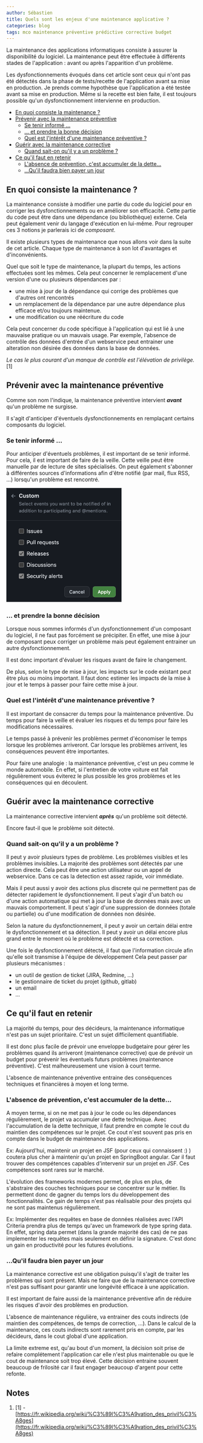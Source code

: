 ```yaml
---
author: Sébastien
title: Quels sont les enjeux d'une maintenance applicative ?
categories: blog
tags: mco maintenance préventive prédictive corrective budget
---
```



La maintenance des applications informatiques consiste à assurer la disponibilité du logiciel.
La maintenance peut être effectuée à différents stades de l'application : avant ou après l'apparition d'un problème.

Les dysfonctionnements évoqués dans cet article sont ceux qui n'ont pas été détectés dans la phase de tests/recette de l'application avant sa mise en production. 
Je prends comme hypothèse que l'application a été testée avant sa mise en production.
Même si la recette est bien faite, il est toujours possible qu'un dysfonctionnement intervienne en production.

<!-- TOC -->
  * [En quoi consiste la maintenance ?](#en-quoi-consiste-la-maintenance-)
  * [Prévenir avec la maintenance préventive](#prévenir-avec-la-maintenance-préventive)
    * [Se tenir informé ...](#se-tenir-informé-)
    * [... et prendre la bonne décision](#-et-prendre-la-bonne-décision)
    * [Quel est l'intérêt d'une maintenance préventive ?](#quel-est-lintérêt-d--une-maintenance-préventive-)
  * [Guérir avec la maintenance corrective](#guérir-avec-la-maintenance-corrective)
    * [Quand sait-on qu'il y a un problème ?](#quand-sait-on-quil-y-a-un-problème-)
  * [Ce qu'il faut en retenir](#ce-quil-faut-en-retenir)
    * [L'absence de prévention, c'est accumuler de la dette...](#labsence-de-prévention-cest-accumuler-de-la-dette)
    * [...Qu'il faudra bien payer un jour](#quil-faudra-bien-payer-un-jour)
<!-- TOC -->

## En quoi consiste la maintenance ?

La maintenance consiste à modifier une partie du code du logiciel pour en corriger les dysfonctionnements ou en améliorer son efficacité.
Cette partie du code peut être dans une dépendance (ou bibliothèque) externe.
Cela peut également venir du langage d'exécution en lui-même.
Pour regrouper ces 3 notions je parlerais ici de _composant_.

Il existe plusieurs types de maintenance que nous allons voir dans la suite de cet article.
Chaque type de maintenance à son lot d'avantages et d'inconvénients.

Quel que soit le type de maintenance, la plupart du temps, les actions effectuées sont les mêmes.
Cela peut concerner le remplacement d'une version d'une ou plusieurs dépendances par :
- une mise à jour de la dépendance qui corrige des problèmes que d'autres ont rencontrés
- un remplacement de la dépendance par une autre dépendance plus efficace et/ou toujours maintenue.
- une modification ou une réécriture du code

Cela peut concerner du code spécifique à l'application qui est lié à une mauvaise pratique ou un mauvais usage.
Par exemple, l'absence de contrôle des données d'entrée d'un webservice peut entrainer une alteration non désirée des données dans la base de données.

_Le cas le plus courant d'un manque de contrôle est l'élévation de privilège._ [1] 
## Prévenir avec la maintenance préventive

Comme son nom l'indique, la maintenance préventive intervient **_avant_** qu'un problème ne surgisse.

Il s'agit d'anticiper d'éventuels dysfonctionnements en remplaçant certains composants du logiciel.

### Se tenir informé ...

Pour anticiper d'éventuels problèmes, il est important de se tenir informé.
Pour cela, il est important de faire de la veille. 
Cette veille peut être manuelle par de lecture de sites spécialisés.
On peut également s'abonner à différentes sources d'informations afin d'être notifié (par mail, flux RSS, ...) lorsqu'un problème est rencontré.

<img alt="Configuration des notifications sur un projet github" height="300" src="/assets/images/maintenance/github_notifications.png" title="Configuration des notifications sur un projet github"/>

### ... et prendre la bonne décision

Lorsque nous sommes informés d'un dysfonctionnement d'un composant du logiciel, il ne faut pas forcément se précipiter.
En effet, une mise à jour de composant peux corriger un problème mais peut également entrainer un autre dysfonctionnement.

Il est donc important d'évaluer les risques avant de faire le changement.

De plus, selon le type de mise à jour, les impacts sur le code existant peut être plus ou moins important.
Il faut donc estimer les impacts de la mise à jour et le temps à passer pour faire cette mise à jour.

### Quel est l'intérêt d'une maintenance préventive ?

Il est important de consacrer du temps pour la maintenance préventive. 
Du temps pour faire la veille et évaluer les risques et du temps pour faire les modifications nécessaires.

Le temps passé à prévenir les problèmes permet d'économiser le temps lorsque les problèmes arriveront.
Car lorsque les problèmes arrivent, les conséquences peuvent être importantes.

Pour faire une analogie : la maintenance préventive, c'est un peu comme le monde automobile. 
En effet, si l'entretien de votre voiture est fait régulièrement vous éviterez le plus possible les gros problèmes et les conséquences qui en découlent.

## Guérir avec la maintenance corrective

La maintenance corrective intervient **_après_** qu'un problème soit détecté.

Encore faut-il que le problème soit détecté.

### Quand sait-on qu'il y a un problème ?

Il peut y avoir plusieurs types de problème. Les problèmes visibles et les problèmes invisibles.
La majorité des problèmes sont détectés par une action directe. 
Cela peut être une action utilisateur ou un appel de webservice.
Dans ce cas la detection est assez rapide, voir immédiate.

Mais il peut aussi y avoir des actions plus discrete qui ne permettent pas de détecter rapidement le dysfonctionnement.
Il peut s'agir d'un batch ou d'une action automatique qui met à jour la base de données mais avec un mauvais comportement.
Il peut s'agir d'une suppression de données (totale ou partielle) ou d'une modification de données non désirée.

Selon la nature du dysfonctionnement, il peut y avoir un certain délai entre le dysfonctionnement et sa détection.
Il peut y avoir un délai encore plus grand entre le moment où le problème est détecté et sa correction.

Une fois le dysfonctionnement détecté, il faut que l'information circule afin qu'elle soit transmise à l'équipe de développement
Cela peut passer par plusieurs mécanismes :
- un outil de gestion de ticket (JIRA, Redmine, ...)
- le gestionnaire de ticket du projet (github, gitlab)
- un email
- ... 


## Ce qu'il faut en retenir

La majorité du temps, pour des décideurs, la maintenance informatique n'est pas un sujet prioritaire.
C'est un sujet difficilement quantifiable.

Il est donc plus facile de prévoir une enveloppe budgetaire pour gérer les problèmes quand ils arriveront (maintenance corrective) que de prévoir un budget pour prévenir les éventuels futurs problèmes (maintenance préventive).
C'est malheureusement une vision à court terme.

L'absence de maintenance préventive entraine des conséquences techniques et financières à moyen et long terme.

### L'absence de prévention, c'est accumuler de la dette...

A moyen terme, si on ne met pas à jour le code ou les dépendances régulièrement, le projet va accumuler une dette technique.
Avec l'accumulation de la dette technique, il faut prendre en compte le cout du maintien des compétences sur le projet.
Ce cout n'est souvent pas pris en compte dans le budget de maintenance des applications.

Ex: Aujourd'hui, maintenir un projet en JSF (pour ceux qui connaissent :) ) coutera plus cher à maintenir qu'un projet en SpringBoot angular. 
Car il faut trouver des compétences capables d'intervenir sur un projet en JSF. Ces compétences sont rares sur le marché. 

L'évolution des frameworks modernes permet, de plus en plus, de s'abstraire des couches techniques pour se concentrer sur le métier.
Ils permettent donc de gagner du temps lors du développement des fonctionnalités.
Ce gain de temps n'est pas réalisable pour des projets qui ne sont pas maintenus régulièrement.

Ex: Implémenter des requêtes en base de données réalisées avec l'API Criteria prendra plus de temps qu'avec un framework de type spring data.
En effet, spring data permet (dans la grande majorité des cas) de ne pas implementer les requêtes mais seulement en définir la signature. 
C'est donc un gain en productivité pour les futures évolutions.

### ...Qu'il faudra bien payer un jour

La maintenance corrective est une obligation puisqu'il s'agit de traiter les problèmes qui sont présent.
Mais ne faire que de la maintenance corrective n'est pas suffisant pour garantir une longévité efficace à une application.

Il est important de faire aussi de la maintenance préventive afin de réduire les risques d'avoir des problèmes en production.

L'absence de maintenance régulière, va entrainer des couts indirects (de maintien des compétences, de temps de correction, ...).
Dans le calcul de la maintenance, ces couts indirects sont rarement pris en compte, par les décideurs, dans le cout global d'une application.

La limite extreme est, qu'au bout d'un moment, la décision soit prise de refaire complétement l'application car elle n'est plus maintenable ou que le cout de maintenance soit trop élevé. 
Cette décision entraine souvent beaucoup de frilosité car il faut engager beaucoup d'argent pour cette refonte.

## Notes

1. [1] - [https://fr.wikipedia.org/wiki/%C3%89l%C3%A9vation_des_privil%C3%A8ges](https://fr.wikipedia.org/wiki/%C3%89l%C3%A9vation_des_privil%C3%A8ges)

